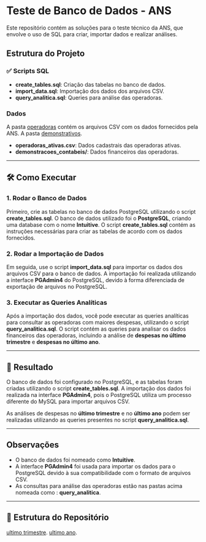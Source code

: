 # Teste de Banco de Dados - ANS

Este repositório contém as soluções para o teste técnico da ANS, que envolve o uso de SQL para criar, importar dados e realizar análises.

## Estrutura do Projeto

### ✅ **Scripts SQL**
- **create_tables.sql**: Criação das tabelas no banco de dados.
- **import_data.sql**: Importação dos dados dos arquivos CSV.
- **query_analitica.sql**: Queries para análise das operadoras.

### **Dados**
A pasta [operadoras](https://dadosabertos.ans.gov.br/FTP/PDA/operadoras_de_plano_de_saude_ativas/) contém os arquivos CSV com os dados fornecidos pela ANS.
A pasta [demonstrativos](https://dadosabertos.ans.gov.br/FTP/PDA/demonstracoes_contabeis/).
- **operadoras_ativas.csv**: Dados cadastrais das operadoras ativas.
- **demonstracoes_contabeis/**: Dados financeiros das operadoras.

---

## 🛠️ Como Executar

### 1. **Rodar o Banco de Dados**
Primeiro, crie as tabelas no banco de dados PostgreSQL utilizando o script **create_tables.sql**. O banco de dados utilizado foi o **PostgreSQL**, criando uma database com o nome **Intuitive**. O script **create_tables.sql** contém as instruções necessárias para criar as tabelas de acordo com os dados fornecidos.

### 2. **Rodar a Importação de Dados**
Em seguida, use o script **import_data.sql** para importar os dados dos arquivos CSV para o banco de dados. A importação foi realizada utilizando a interface **PGAdmin4** do PostgreSQL, devido à forma diferenciada de exportação de arquivos no PostgreSQL.

### 3. **Executar as Queries Analíticas**
Após a importação dos dados, você pode executar as queries analíticas para consultar as operadoras com maiores despesas, utilizando o script **query_analitica.sql**. O script contém as queries para analisar os dados financeiros das operadoras, incluindo a análise de **despesas no último trimestre** e **despesas no último ano**.

---

## 🤝 Resultado

O banco de dados foi configurado no PostgreSQL, e as tabelas foram criadas utilizando o script **create_tables.sql**. A importação dos dados foi realizada na interface **PGAdmin4**, pois o PostgreSQL utiliza um processo diferente do MySQL para importar arquivos CSV.

As análises de despesas no **último trimestre** e no **último ano** podem ser realizadas utilizando as queries presentes no script **query_analitica.sql**.

---

## Observações
- O banco de dados foi nomeado como **Intuitive**.
- A interface **PGAdmin4** foi usada para importar os dados para o PostgreSQL devido à sua compatibilidade com o formato de arquivos CSV.
- As consultas para análise das operadoras estão nas pastas acima nomeada como : **query_analitica**.

---

## 📂 Estrutura do Repositório
[ultimo trimestre](https://github.com/Lipenaminha/Teste-de-banco-de-dados/blob/main/10%20MAIORES%20DESPESAS%20DE%20SINISTRO%20DO%20BRASIL%20-%20ULTIMO%20TRIMESTRE.csv).
[ultimo ano](https://github.com/Lipenaminha/Teste-de-banco-de-dados/blob/main/10%20MAIORES%20DESPESAS%20DE%20SINISTRO%20DO%20BRASIL%20-%20ULTIMO%20ANO.csv).





